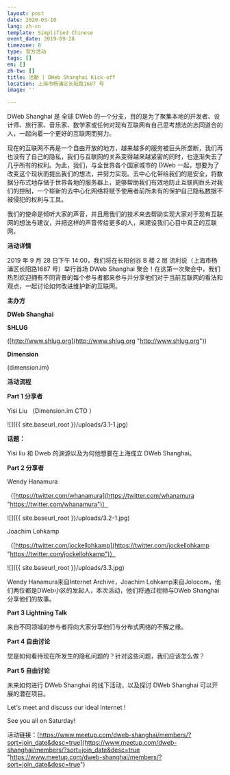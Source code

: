 ```yaml
---
layout: post
date: 2020-03-10
lang: zh-cn
template: Simplified Chinese
event_date: 2019-09-28
timezone: 8
type: 官方活动
tags: []
en: []
zh-tw: []
title: 活動 | DWeb Shanghai Kick-off
location: 上海市杨浦区长阳路1687 号
image: ''

---
```

DWeb Shanghai 是 全球 DWeb 的一个分支，目的是为了聚集本地的开发者、设计师、旅行家、音乐家、数学家或任何对现有互联网有自己思考想法的志同道合的人，一起向着一个更好的互联网而努力。

现在的互联网不再是一个自由开放的地方，越来越多的服务被巨头所垄断，我们再也没有了自己的隐私，我们与互联网的关系变得越来越紧密的同时，也逐渐失去了几乎所有的权利。为此，我们，与全世界各个国家城市的 DWeb 一起，想要为了改变这个现状而提出我们的想法，并努力实现。去中心化带给我们的是安全，将数据分布式地存储于世界各地的服务器上，更够帮助我们有效地防止互联网巨头对我们的控制，一个崭新的去中心化网络将赋予使用者前所未有的保护自己隐私数据不被侵犯的权利与工具。

我们的使命是倾听大家的声音，并且用我们的技术来去帮助实现大家对于现有互联网的想法与建议，并把这样的声音传给更多的人，来建设我们心目中真正的互联网。

**活动详情**

2019 年 9 月 28 日下午 14:00，我们将在长阳创谷 B 楼 2 层 流利说（上海市杨浦区长阳路1687 号）举行首场 DWeb Shanghai 聚会！在这第一次聚会中，我们热烈欢迎拥有不同背景的每个参与者都来参与并分享他们对于当前互联网的看法和观点，一起讨论如何改进维护新的互联网。

**主办方**

**DWeb Shanghai**

**SHLUG**

([http://www.shlug.org](http://www.shlug.org "http://www.shlug.org"))

**Dimension**

(dimension.im)

**活动流程**

**Part 1   分享者**

Yisi Liu （Dimension.im CTO ）

![]({{ site.baseurl_root }}/uploads/3.1-1.jpg)

**话题：**

Yisi liu 和 Dweb 的渊源以及为何他想要在上海成立 DWeb Shanghai。

**Part 2   分享者**

Wendy Hanamura

（[https://twitter.com/whanamura](https://twitter.com/whanamura "https://twitter.com/whanamura")）

![]({{ site.baseurl_root }}/uploads/3.2-1.jpg)

Joachim Lohkamp

（[https://twitter.com/jockellohkamp](https://twitter.com/jockellohkamp "https://twitter.com/jockellohkamp")）

![]({{ site.baseurl_root }}/uploads/3.3.jpg)

Wendy Hanamura来自Internet Archive，Joachim Lohkamp来自Jolocom，他们两位都是DWeb小区的发起人，本次活动，他们将通过视频与DWeb Shanghai分享他们的故事。

**Part 3   Lightning Talk**

来自不同领域的参与者将向大家分享他们与分布式网络的不解之缘。

**Part 4   自由讨论**

您是如何看待现在所发生的隐私问题的？针对这些问题，我们应该怎么做？

**Part 5   自由讨论**

未来如何进行 DWeb Shanghai 的线下活动，以及探讨 DWeb Shanghai 可以开展的潜在项目。

Let's meet and discuss our ideal Internet !

See you all on Saturday!

活动链接：[https://www.meetup.com/dweb-shanghai/members/?sort=join_date&desc=true](https://www.meetup.com/dweb-shanghai/members/?sort=join_date&desc=true "https://www.meetup.com/dweb-shanghai/members/?sort=join_date&desc=true")